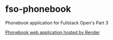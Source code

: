 # fso-phonebook
Phonebook application for Fullstack Open's Part 3

[Phonebook web application hosted by Render](https://fso-phonebook-ruvg.onrender.com)

